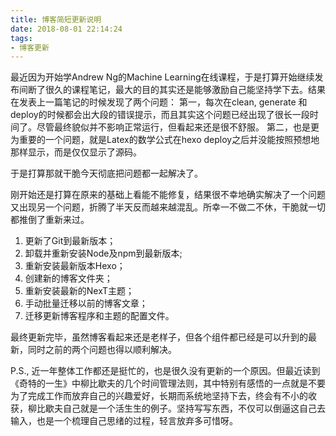 ```yaml
---
title: 博客简短更新说明
date: 2018-08-01 22:14:24
tags:
- 博客更新
---
```


最近因为开始学Andrew Ng的Machine Learning在线课程，于是打算开始继续发布间断了很久的课程笔记，最大的目的其实还是能够激励自己能坚持学下去。结果在发表上一篇笔记的时候发现了两个问题：
第一，每次在clean, generate 和deploy的时候都会出大段的错误提示，而且其实这个问题已经出现了很长一段时间了。尽管最终貌似并不影响正常运行，但看起来还是很不舒服。
第二，也是更为重要的一个问题，就是Latex的数学公式在hexo deploy之后并没能按照预想地那样显示，而是仅仅显示了源码。

于是打算那就干脆今天彻底把问题都一起解决了。

刚开始还是打算在原来的基础上看能不能修复，结果很不幸地确实解决了一个问题又出现另一个问题，折腾了半天反而越来越混乱。所幸一不做二不休，干脆就一切都推倒了重新来过。

1. 更新了Git到最新版本；
2. 卸载并重新安装Node及npm到最新版本;
3. 重新安装最新版本Hexo；
4. 创建新的博客文件夹；
5. 重新安装最新的NexT主题；
6. 手动批量迁移以前的博客文章；
7. 迁移更新博客程序和主题的配置文件。

最终更新完毕，虽然博客看起来还是老样子，但各个组件都已经是可以升到的最新，同时之前的两个问题也得以顺利解决。

P.S., 近一年整体工作都还是挺忙的，也是很久没有更新的一个原因。但最近读到《奇特的一生》中柳比歇夫的几个时间管理法则，其中特别有感悟的一点就是不要为了完成工作而放弃自己的兴趣爱好，长期而系统地坚持下去，终会有不小的收获，柳比歇夫自己就是一个活生生的例子。坚持写写东西，不仅可以倒逼这自己去输入，也是一个梳理自己思绪的过程，轻言放弃多可惜呀。
